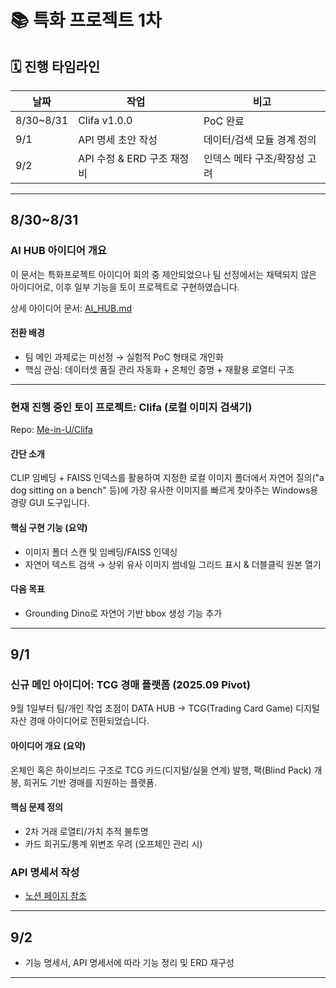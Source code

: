 # 📚 특화 프로젝트 1차

## 🗓️ 진행 타임라인

| 날짜      | 작업                       | 비고                         |
| --------- | -------------------------- | ---------------------------- |
| 8/30~8/31 | Clifa v1.0.0               | PoC 완료                     |
| 9/1       | API 명세 초안 작성         | 데이터/검색 모듈 경계 정의   |
| 9/2       | API 수정 & ERD 구조 재정비 | 인덱스 메타 구조/확장성 고려 |

---

## 8/30~8/31

### AI HUB 아이디어 개요

이 문서는 특화프로젝트 아이디어 회의 중 제안되었으나 팀 선정에서는 채택되지 않은 아이디어로, 이후 일부 기능을 토이 프로젝트로 구현하였습니다.

상세 아이디어 문서: [AI_HUB.md](https://www.notion.so/DATA-HUB-25b7dcd980dd80a1a735ee30647724ed?source=copy_link)

#### 전환 배경

- 팀 메인 과제로는 미선정 → 실험적 PoC 형태로 개인화
- 핵심 관심: 데이터셋 품질 관리 자동화 + 온체인 증명 + 재활용 로열티 구조

---

### 현재 진행 중인 토이 프로젝트: Clifa (로컬 이미지 검색기)

Repo: [Me-in-U/Clifa](https://github.com/Me-in-U/Clifa)

#### 간단 소개

CLIP 임베딩 + FAISS 인덱스를 활용하여 지정한 로컬 이미지 폴더에서 자연어 질의("a dog sitting on a bench" 등)에 가장 유사한 이미지를 빠르게 찾아주는 Windows용 경량 GUI 도구입니다.

#### 핵심 구현 기능 (요약)

- 이미지 폴더 스캔 및 임베딩/FAISS 인덱싱
- 자연어 텍스트 검색 → 상위 유사 이미지 썸네일 그리드 표시 & 더블클릭 원본 열기

#### 다음 목표

- Grounding Dino로 자연어 기반 bbox 생성 기능 추가

---

## 9/1

### 신규 메인 아이디어: TCG 경매 플랫폼 (2025.09 Pivot)

9월 1일부터 팀/개인 작업 초점이 DATA HUB → TCG(Trading Card Game) 디지털 자산 경매 아이디어로 전환되었습니다.

#### 아이디어 개요 (요약)

온체인 혹은 하이브리드 구조로 TCG 카드(디지털/실물 연계) 발행, 팩(Blind Pack) 개봉, 희귀도 기반 경매를 지원하는 플랫폼.

#### 핵심 문제 정의

- 2차 거래 로열티/가치 추적 불투명
- 카드 희귀도/통계 위변조 우려 (오프체인 관리 시)

### API 명세서 작성

- [노션 페이지 참조](https://www.notion.so/2617dcd980dd80678b83f3ee5139134e?v=2617dcd980dd81a19484000cb75b967d&source=copy_link)

---

## 9/2

- 기능 명세서, API 명세서에 따라 기능 정리 및 ERD 재구성

---
